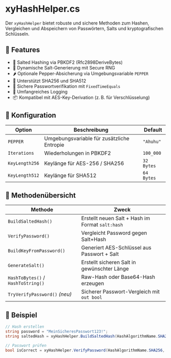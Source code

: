 ﻿# xyHashHelper.cs

Der `xyHashHelper` bietet robuste und sichere Methoden zum Hashen, Vergleichen und Abspeichern von Passwörtern, Salts und kryptografischen Schlüsseln.

## 📌 Features

- 🔐 Salted Hashing via PBKDF2 (Rfc2898DeriveBytes)
- 🔑 Dynamische Salt-Generierung mit Secure RNG
- 🌶️ Optionale Pepper-Absicherung via Umgebungsvariable `PEPPER`
- 🧮 Unterstützt SHA256 und SHA512
- 🔁 Sichere Passwortverifikation mit `FixedTimeEquals`
- 🧪 Umfangreiches Logging
- 📦 Kompatibel mit AES-Key-Derivation (z. B. für Verschlüsselung)

## 🔧 Konfiguration

| Option           | Beschreibung                                  | Default     |
|------------------|-----------------------------------------------|-------------|
| `PEPPER`         | Umgebungsvariable für zusätzliche Entropie    | `"Ahuhu"`   |
| `Iterations`     | Wiederholungen in PBKDF2                      | `100_000`   |
| `KeyLength256`   | Keylänge für AES-256 / SHA256                 | `32 Bytes`  |
| `KeyLength512`   | Keylänge für SHA512                           | `64 Bytes`  |

## 📌 Methodenübersicht

| Methode                          | Zweck                                        |
|----------------------------------|----------------------------------------------|
| `BuildSaltedHash()`             | Erstellt neuen Salt + Hash im Format `salt:hash` |
| `VerifyPassword()`              | Vergleicht Password gegen Salt+Hash          |
| `BuildKeyFromPassword()`        | Generiert AES-Schlüssel aus Passwort + Salt  |
| `GenerateSalt()`                | Erstellt sicheren Salt in gewünschter Länge  |
| `HashToBytes()` / `HashToString()` | Raw-Hash oder Base64-Hash erzeugen        |
| `TryVerifyPassword()` *(neu)*   | Sicherer Passwort-Vergleich mit `out bool`   |

## 🧪 Beispiel

```csharp
// Hash erstellen
string password = "MeinSicheresPasswort123!";
string saltedHash = xyHashHelper.BuildSaltedHash(HashAlgorithmName.SHA256, password, out byte[] salt);

// Passwort prüfen
bool isCorrect = xyHashHelper.VerifyPassword(HashAlgorithmName.SHA256, password, saltedHash);

